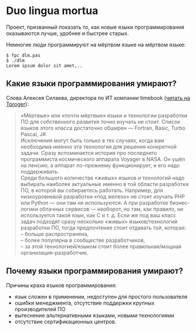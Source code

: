 # Duo lingua mortua

Проект, призванный показать то, как новые языки программирования оказываются лучше, удобнее и быстрее старых.

Немногие люди программируют на мёртвом языке на мёртвом языке:

```
$ fpc dlm.pas
$ ./dlm
Lorem ipsum dolor sit amet,..
```

## Какие языки программирования умирают?

Слова Алексея Силаева, директора по ИТ компании timebook ([читать на Tproger](https://tproger.ru/experts/legacy-technologies/)):

> «Мёртвые» или «почти мёртвые» языки и технологии разработки ПО для собственного развития точно изучать не стоит. Список языков этого класса достаточно обширен — Fortran, Basic, Turbo Pascal, J#.  
Исключения могут быть только в тех случаях, когда вам необходима именно эта технология для решения конкретной задачи. Сразу вспоминается история про последнего программиста космического аппарата Voyager в NASA. Он ушёл на пенсию, а аппарат по-прежнему функционирует, и его надо поддерживать.  
Среди большого количества «живых» языков и технологий надо выбирать наиболее актуальные именно в той области разработки ПО, в которой вы собираетесь работать. Например, для низкоуровневой разработки «под железо» не стоит изучать PHP или Python — они там не используются. А при разработке бизнес-логики облачных сервисов — наоборот, но там, как правило, не используется такой язык, как С и т. д.
Если же под ваш класс задач подходят сразу несколько «живых» языков/технологий разработки ПО, тогда предпочтение стоит отдавать той, которая:  
– больше распространена,  
– более популярна в сообществе разработчиков,  
– за этой технологией/языком стоит более правильная/мощная организация-разработчик.

## Почему языки программирования умирают?

Причины краха языков программирования:

- язык сложен в применении, недоступен для простого пользователя
- ошибки менеджмента, отсутствие поддержки крупных производителей ПО
- вытеснение альтернативными языками, новыми технологиями
- отсутствие сертификационных центров.
